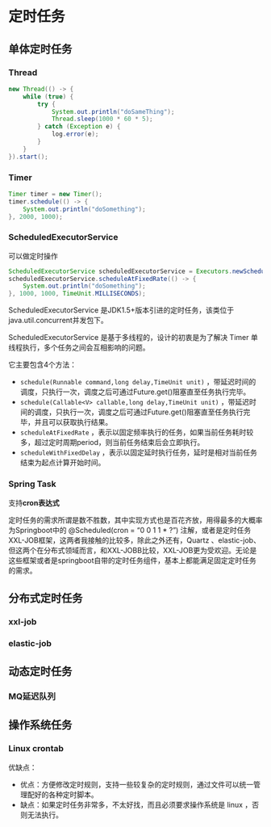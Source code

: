 # 定时任务



## 单体定时任务



### Thread

```java
new Thread(() -> {
    while (true) {
        try {
            System.out.println("doSameThing");
            Thread.sleep(1000 * 60 * 5);
        } catch (Exception e) {
            log.error(e);
        }
    }
}).start();
```



### Timer

```java
Timer timer = new Timer();
timer.schedule(() -> {
    System.out.println("doSomething");
}, 2000, 1000);
```




### ScheduledExecutorService

可以做定时操作

```java
ScheduledExecutorService scheduledExecutorService = Executors.newScheduledThreadPool(5);
scheduledExecutorService.scheduleAtFixedRate(() -> {
    System.out.println("doSomething");
}, 1000, 1000, TimeUnit.MILLISECONDS);
```

ScheduledExecutorService 是JDK1.5+版本引进的定时任务，该类位于 java.util.concurrent并发包下。

ScheduledExecutorService 是基于多线程的，设计的初衷是为了解决 Timer 单线程执行，多个任务之间会互相影响的问题。

它主要包含4个方法：

- `schedule(Runnable command,long delay,TimeUnit unit)` ，带延迟时间的调度，只执行一次，调度之后可通过Future.get()阻塞直至任务执行完毕。
- `schedule(Callable<V> callable,long delay,TimeUnit unit)` ，带延迟时间的调度，只执行一次，调度之后可通过Future.get()阻塞直至任务执行完毕，并且可以获取执行结果。
- `scheduleAtFixedRate` ，表示以固定频率执行的任务，如果当前任务耗时较多，超过定时周期period，则当前任务结束后会立即执行。
- `scheduleWithFixedDelay` ，表示以固定延时执行任务，延时是相对当前任务结束为起点计算开始时间。



### Spring Task

支持**cron表达式**

定时任务的需求所谓是数不胜数，其中实现方式也是百花齐放，用得最多的大概率为Springboot中的 @Scheduled(cron = “0 0 1 1 * ?”) 注解，或者是定时任务XXL-JOB框架，这两者我接触的比较多，除此之外还有，Quartz 、elastic-job、但这两个在分布式领域而言，和XXL-JOBB比较，XXL-JOB更为受欢迎。无论是这些框架或者是springboot自带的定时任务组件，基本上都能满足固定定时任务的需求。





## 分布式定时任务

### xxl-job





### elastic-job





## 动态定时任务

### MQ延迟队列





## 操作系统任务

### Linux crontab





优缺点：

- 优点：方便修改定时规则，支持一些较复杂的定时规则，通过文件可以统一管理配好的各种定时脚本。
- 缺点：如果定时任务非常多，不太好找，而且必须要求操作系统是 linux ，否则无法执行。

